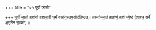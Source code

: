 +++
title = "०५ पूर्वो जातो"

+++
पूर्वो॑ जा॒तो ब्रह्म॑णो ब्रह्मचा॒री घ॒र्मं वसा॑न॒स्तप॒सोद॑तिष्ठत्। तस्मा॑ज्जा॒तं ब्राह्म॑णं॒ ब्रह्म॑ ज्ये॒ष्ठं दे॒वाश्च॒ सर्वे॑ अ॒मृते॑न सा॒कम् ॥